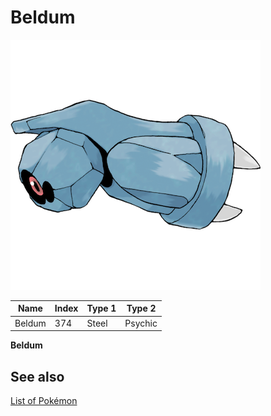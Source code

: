 # Beldum


![Beldum](images/374.png)

| **Name** | **Index** | **Type 1** | **Type 2** |
|----|----|----|----|
| Beldum | 374 | Steel | Psychic  |

**Beldum** 

## See also

[List of Pokémon](../pokemon.md)
